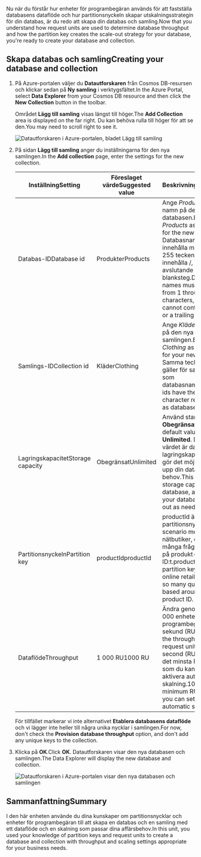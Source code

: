 <span data-ttu-id="48b98-101">Nu när du förstår hur enheter för programbegäran används för att fastställa databasens dataflöde och hur partitionsnyckeln skapar utskalningsstrategin för din databas, är du redo att skapa din databas och samling.</span><span class="sxs-lookup"><span data-stu-id="48b98-101">Now that you understand how request units are used to determine database throughput and how the partition key creates the scale-out strategy for your database, you're ready to create your database and collection.</span></span>

## <a name="creating-your-database-and-collection"></a><span data-ttu-id="48b98-102">Skapa databas och samling</span><span class="sxs-lookup"><span data-stu-id="48b98-102">Creating your database and collection</span></span>

1. <span data-ttu-id="48b98-103">På Azure-portalen väljer du **Datautforskaren** från Cosmos DB-resursen och klickar sedan på **Ny samling** i verktygsfältet.</span><span class="sxs-lookup"><span data-stu-id="48b98-103">In the Azure Portal, select **Data Explorer** from your Cosmos DB resource and then click the **New Collection** button in the toolbar.</span></span>
    
    <span data-ttu-id="48b98-104">Området **Lägg till samling** visas längst till höger.</span><span class="sxs-lookup"><span data-stu-id="48b98-104">The **Add Collection** area is displayed on the far right.</span></span> <span data-ttu-id="48b98-105">Du kan behöva rulla till höger för att se den.</span><span class="sxs-lookup"><span data-stu-id="48b98-105">You may need to scroll right to see it.</span></span>

    ![Datautforskaren i Azure-portalen, bladet Lägg till samling](../media-draft/5-azure-cosmosdb-data-explorer.png)

1. <span data-ttu-id="48b98-107">På sidan **Lägg till samling** anger du inställningarna för den nya samlingen.</span><span class="sxs-lookup"><span data-stu-id="48b98-107">In the **Add collection** page, enter the settings for the new collection.</span></span>

    <span data-ttu-id="48b98-108">Inställning</span><span class="sxs-lookup"><span data-stu-id="48b98-108">Setting</span></span> | <span data-ttu-id="48b98-109">Föreslaget värde</span><span class="sxs-lookup"><span data-stu-id="48b98-109">Suggested value</span></span> | <span data-ttu-id="48b98-110">Beskrivning</span><span class="sxs-lookup"><span data-stu-id="48b98-110">Description</span></span>
    --------|-----------------|-------------
    <span data-ttu-id="48b98-111">Databas-ID</span><span class="sxs-lookup"><span data-stu-id="48b98-111">Database id</span></span>      | <span data-ttu-id="48b98-112">Produkter</span><span class="sxs-lookup"><span data-stu-id="48b98-112">Products</span></span>         | <span data-ttu-id="48b98-113">Ange *Produkter* som namn på den nya databasen.</span><span class="sxs-lookup"><span data-stu-id="48b98-113">Enter *Products* as the name for the new database.</span></span> <span data-ttu-id="48b98-114">Databasnamn måste innehålla mellan 1 och 255 tecken och får inte innehålla /, \\, #, ? eller avslutande blanksteg.</span><span class="sxs-lookup"><span data-stu-id="48b98-114">Database names must contain from 1 through 255 characters, and they cannot contain /, \\, #, ?, or a trailing space.</span></span>
    <span data-ttu-id="48b98-115">Samlings-ID</span><span class="sxs-lookup"><span data-stu-id="48b98-115">Collection id</span></span>    | <span data-ttu-id="48b98-116">Kläder</span><span class="sxs-lookup"><span data-stu-id="48b98-116">Clothing</span></span>  | <span data-ttu-id="48b98-117">Ange *Kläder* som namn på den nya samlingen.</span><span class="sxs-lookup"><span data-stu-id="48b98-117">Enter *Clothing* as the name for your new collection.</span></span> <span data-ttu-id="48b98-118">Samma teckenkrav gäller för samlings-ID:n som databasnamn.</span><span class="sxs-lookup"><span data-stu-id="48b98-118">Collection ids have the same character requirements as database names.</span></span>
    <span data-ttu-id="48b98-119">Lagringskapacitet</span><span class="sxs-lookup"><span data-stu-id="48b98-119">Storage capacity</span></span> | <span data-ttu-id="48b98-120">Obegränsat</span><span class="sxs-lookup"><span data-stu-id="48b98-120">Unlimited</span></span>     | <span data-ttu-id="48b98-121">Använd standardvärdet **Obegränsat**.</span><span class="sxs-lookup"><span data-stu-id="48b98-121">Use the default value of **Unlimited**.</span></span> <span data-ttu-id="48b98-122">Det här värdet är databasens lagringskapacitet som gör det möjligt att skala upp din databas vid behov.</span><span class="sxs-lookup"><span data-stu-id="48b98-122">This value is the storage capacity of the database, and it enables your database to scale out as needed.</span></span>
    <span data-ttu-id="48b98-123">Partitionsnyckeln</span><span class="sxs-lookup"><span data-stu-id="48b98-123">Partition key</span></span>    | <span data-ttu-id="48b98-124">productId</span><span class="sxs-lookup"><span data-stu-id="48b98-124">productId</span></span>        | <span data-ttu-id="48b98-125">productId är en bra partitionsnyckel i ett scenario med nätbutiker, eftersom många frågor baseras på produkt-ID:t.</span><span class="sxs-lookup"><span data-stu-id="48b98-125">productId is a good partition key for an online retail scenario, as so many queries are based around the product ID.</span></span>
    <span data-ttu-id="48b98-126">Dataflöde</span><span class="sxs-lookup"><span data-stu-id="48b98-126">Throughput</span></span>       |<span data-ttu-id="48b98-127">1 000 RU</span><span class="sxs-lookup"><span data-stu-id="48b98-127">1000 RU</span></span>        | <span data-ttu-id="48b98-128">Ändra genomflödet till 1 000 enheter för programbegäran per sekund (RU/s).</span><span class="sxs-lookup"><span data-stu-id="48b98-128">Change the throughput to 1000 request units per second (RU/s).</span></span> <span data-ttu-id="48b98-129">1 000 är det minsta RU/s-värde som du kan ange för att aktivera automatisk skalning.</span><span class="sxs-lookup"><span data-stu-id="48b98-129">1000 is the minimum RU/s value you can set to enable automatic scaling.</span></span>
    
    <span data-ttu-id="48b98-130">För tillfället markerar vi inte alternativet **Etablera databasens dataflöde** och vi lägger inte heller till några unika nycklar i samlingen.</span><span class="sxs-lookup"><span data-stu-id="48b98-130">For now, don't check the **Provision database throughput** option, and don't add any unique keys to the collection.</span></span>
    
1. <span data-ttu-id="48b98-131">Klicka på **OK**.</span><span class="sxs-lookup"><span data-stu-id="48b98-131">Click **OK**.</span></span> <span data-ttu-id="48b98-132">Datautforskaren visar den nya databasen och samlingen.</span><span class="sxs-lookup"><span data-stu-id="48b98-132">The Data Explorer will display the new database and collection.</span></span>

    ![Datautforskaren i Azure-portalen visar den nya databasen och samlingen](../media-draft/5-azure-cosmos-db-new-collection.png)

## <a name="summary"></a><span data-ttu-id="48b98-134">Sammanfattning</span><span class="sxs-lookup"><span data-stu-id="48b98-134">Summary</span></span>

<span data-ttu-id="48b98-135">I den här enheten använde du dina kunskaper om partitionsnycklar och enheter för programbegäran till att skapa en databas och en samling med ett dataflöde och en skalning som passar dina affärsbehov.</span><span class="sxs-lookup"><span data-stu-id="48b98-135">In this unit, you used your knowledge of partition keys and request units to create a database and collection with throughput and scaling settings appropriate for your business needs.</span></span>